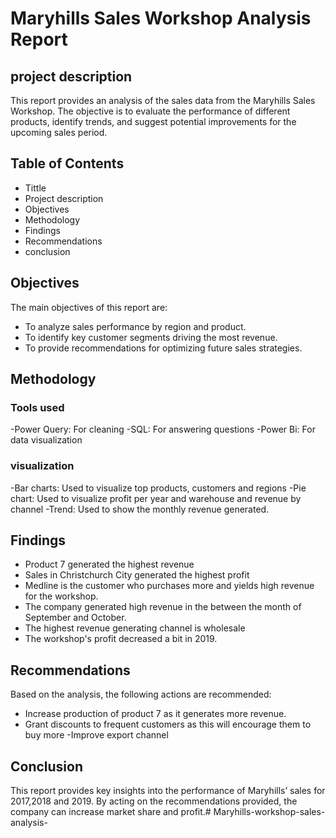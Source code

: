    # Maryhills Sales Workshop Analysis Report
 
   ## project description 
   This report provides an analysis of the sales data from the Maryhills Sales Workshop. The objective is to evaluate the performance of different products, identify trends, and suggest potential improvements for the upcoming sales period.
   
  ## Table of Contents
   - Tittle
   - Project description
   - Objectives
   - Methodology 
   - Findings
   - Recommendations
   - conclusion 
  
  ## Objectives
   The main objectives of this report are:
   - To analyze sales performance by region and product.
   - To identify key customer segments driving the most revenue.
   - To provide recommendations for optimizing future sales strategies.
   
  ## Methodology
 ### Tools used
  -Power Query: For cleaning 
  -SQL: For answering questions 
  -Power Bi: For data visualization 
  
### visualization 
 -Bar charts: Used to visualize top products, customers and regions
 -Pie chart: Used to visualize profit per year and warehouse and revenue by channel
 -Trend: Used to show the monthly revenue generated.
 
   ## Findings
   - Product 7 generated the highest revenue 
   - Sales in Christchurch City generated the highest profit
   - Medline is the customer who purchases more and yields high revenue for the workshop.
  - The company generated high revenue in the between the month of September and October.
  - The highest revenue generating channel is wholesale 
  - The workshop's profit decreased a bit in 2019.
  
   ## Recommendations
   Based on the analysis, the following actions are recommended:
   - Increase  production of product 7 as it generates more revenue.
   - Grant discounts to frequent customers as this will encourage them to buy more
   -Improve export channel 

   ## Conclusion
   This report provides key insights into the performance of Maryhills’ sales for 2017,2018 and 2019. By acting on the recommendations provided, the company can increase market share and  profit.# Maryhills-workshop-sales-analysis-
